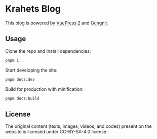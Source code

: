 # Krahets Blog

This blog is powered by [VuePress 2](https://v2.vuepress.vuejs.org/) and [Gungnir](https://github.com/Renovamen/vuepress-theme-gungnir).

## Usage

Clone the repo and install dependencies:

```bash
pnpm i
```

Start developing the site:

```bash
pnpm docs:dev
```

Build for production with minification:

```bash
pnpm docs:build
```

## License

The original content (texts, images, videos, and codes) present on the website is licensed under CC-BY-SA-4.0 license.
